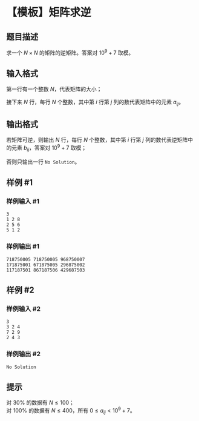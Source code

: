 # 【模板】矩阵求逆

## 题目描述

求一个 $N\times N$ 的矩阵的逆矩阵。答案对 ${10}^9+7$ 取模。

## 输入格式

第一行有一个整数 $N$，代表矩阵的大小；

接下来 $N$ 行，每行 $N$ 个整数，其中第 $i$ 行第 $j$ 列的数代表矩阵中的元素 $a_{i j}$。

## 输出格式

若矩阵可逆，则输出 $N$ 行，每行 $N$ 个整数，其中第 $i$ 行第 $j$ 列的数代表逆矩阵中的元素 $b_{i j}$，答案对 ${10}^9+7$ 取模；

否则只输出一行 `No Solution`。

## 样例 #1

### 样例输入 #1
```
3
1 2 8
2 5 6
5 1 2
```

### 样例输出 #1

```
718750005 718750005 968750007
171875001 671875005 296875002
117187501 867187506 429687503
```

## 样例 #2

### 样例输入 #2
```
3
3 2 4
7 2 9
2 4 3
```

### 样例输出 #2

```
No Solution
```

## 提示

对 $30 \%$ 的数据有 $N\le 100$；  
对 $100 \%$ 的数据有 $N\le 400$，所有 $0 \le a_{i j} < {10}^9 + 7$。
